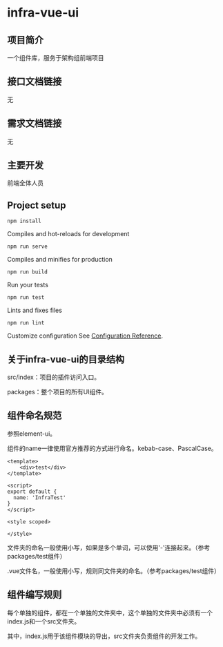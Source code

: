 # infra-vue-ui

## 项目简介

一个组件库，服务于架构组前端项目

## 接口文档链接

无

## 需求文档链接

无

## 主要开发

前端全体人员

## Project setup
```
npm install
```

Compiles and hot-reloads for development
```
npm run serve
```

Compiles and minifies for production
```
npm run build
```

Run your tests
```
npm run test
```

Lints and fixes files
```
npm run lint
```

Customize configuration
See [Configuration Reference](https://cli.vuejs.org/config/).

## 关于infra-vue-ui的目录结构

src/index：项目的插件访问入口。

packages：整个项目的所有UI组件。

## 组件命名规范

参照element-ui。

组件的name一律使用官方推荐的方式进行命名。kebab-case、PascalCase。

```vue
<template>
    <div>test</div>
</template>

<script>
export default {
  name: 'InfraTest'
}
</script>

<style scoped>

</style>
```

文件夹的命名一般使用小写，如果是多个单词，可以使用'-'连接起来。（参考packages/test组件）

.vue文件名，一般使用小写，规则同文件夹的命名。（参考packages/test组件）

## 组件编写规则

每个单独的组件，都在一个单独的文件夹中，这个单独的文件夹中必须有一个index.js和一个src文件夹。

其中，index.js用于该组件模块的导出，src文件夹负责组件的开发工作。





